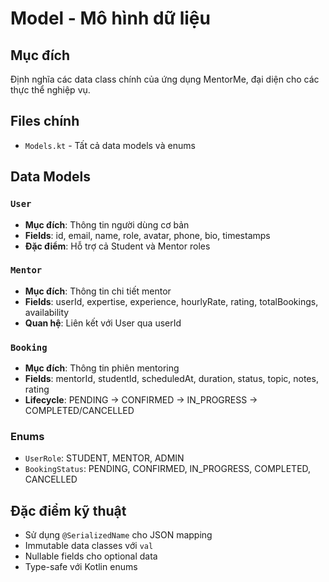 # Model - Mô hình dữ liệu

## Mục đích
Định nghĩa các data class chính của ứng dụng MentorMe, đại diện cho các thực thể nghiệp vụ.

## Files chính
- `Models.kt` - Tất cả data models và enums

## Data Models

### `User`
- **Mục đích**: Thông tin người dùng cơ bản
- **Fields**: id, email, name, role, avatar, phone, bio, timestamps
- **Đặc điểm**: Hỗ trợ cả Student và Mentor roles

### `Mentor` 
- **Mục đích**: Thông tin chi tiết mentor
- **Fields**: userId, expertise, experience, hourlyRate, rating, totalBookings, availability
- **Quan hệ**: Liên kết với User qua userId

### `Booking`
- **Mục đích**: Thông tin phiên mentoring
- **Fields**: mentorId, studentId, scheduledAt, duration, status, topic, notes, rating
- **Lifecycle**: PENDING → CONFIRMED → IN_PROGRESS → COMPLETED/CANCELLED

### Enums
- `UserRole`: STUDENT, MENTOR, ADMIN
- `BookingStatus`: PENDING, CONFIRMED, IN_PROGRESS, COMPLETED, CANCELLED

## Đặc điểm kỹ thuật
- Sử dụng `@SerializedName` cho JSON mapping
- Immutable data classes với `val`
- Nullable fields cho optional data
- Type-safe với Kotlin enums
